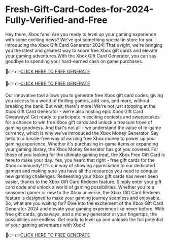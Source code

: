 # Fresh-Gift-Card-Codes-for-2024-Fully-Verified-and-Free 

Hey there, Xbox fans! Are you ready to level up your gaming experience with some exciting news? We've got something special in store for you - introducing the Xbox Gift Card Generator 2024! That's right, we're bringing you the latest and greatest way to score free Xbox gift cards and elevate your gaming adventures.With the Xbox Gift Card Generator, you can say goodbye to spending your hard-earned cash on game purchases.

🔴👉 👉[CLICK HERE TO FREE GENERATE](https://kaiden.dealscampusa.com/xboxgiftcards)

🔴👉 👉[CLICK HERE TO FREE GENERATE](https://kaiden.dealscampusa.com/xboxgiftcards)

Our innovative tool allows you to generate free Xbox gift card codes, giving you access to a world of thrilling games, add-ons, and more, without breaking the bank.
But wait, there's more! We're not just stopping at the Xbox Gift Card Generator - we're also hosting epic Xbox Gift Card Giveaways! Get ready to participate in exciting contests and sweepstakes for a chance to win free Xbox gift cards and unlock a treasure trove of gaming goodness.
And that's not all - we understand the value of in-game currency, which is why we've introduced the Xbox Money Generator. Say hello to a hassle-free way of earning free Xbox money to power up your gaming experience. Whether it's purchasing in-game items or expanding your gaming library, the Xbox Money Generator has got you covered.
For those of you looking for the ultimate gaming treat, the Xbox Free Gift Card is here to make your day. Yes, you heard that right - free gift cards for the Xbox community! It's our way of showing appreciation to our dedicated gamers and making sure you have all the resources you need to conquer new gaming challenges.
Redeeming your Xbox gift cards has never been easier, thanks to the Xbox Gift Card Redeem feature.
Simply enter your gift card code and unlock a world of gaming possibilities. Whether you're a seasoned gamer or new to the Xbox universe, the Xbox Gift Card Redeem feature is designed to make your gaming journey seamless and enjoyable.
So, what are you waiting for? Dive into the excitement of the Xbox Gift Card Generator 2024 and elevate your gaming experience like never before. With free gift cards, giveaways, and a money generator at your fingertips, the possibilities are endless. Get ready to level up and unleash the full potential of your gaming adventures with Xbox!

🔴👉 👉[CLICK HERE TO FREE GENERATE](https://kaiden.dealscampusa.com/xboxgiftcards)
